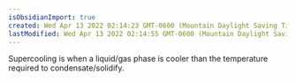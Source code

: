 ```yaml
---
isObsidianImport: true
created: Wed Apr 13 2022 02:14:23 GMT-0600 (Mountain Daylight Saving Time)
lastModified: Wed Apr 13 2022 02:14:55 GMT-0600 (Mountain Daylight Saving Time)
---
```

Supercooling is when a liquid/gas phase is cooler than the temperature required to condensate/solidify. 